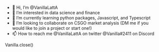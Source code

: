 - 👋 Hi, I’m @VanillaLattA
- 👀 I’m interested in data science and finance
- 🌱 I’m currently learning python packages, Javascript, and Typescript
- 💞️ I’m looking to collaborate on CSGO market analysis (DM me if you would like to join a project or start one!)
- 📫 How to reach me @VanillaLattA on twitter @Vanilla#2411 on Discord

Vanilla.close()
